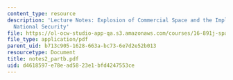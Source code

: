 ```yaml
---
content_type: resource
description: 'Lecture Notes: Explosion of Commercial Space and the Implications for
  National Security'
file: https://ol-ocw-studio-app-qa.s3.amazonaws.com/courses/16-891j-space-policy-seminar-spring-2003/d4618597e78ead5823e1bfd4247553ce_notes2_partb.pdf
file_type: application/pdf
parent_uid: b713c905-1628-663a-bc73-6e7d2e52b013
resourcetype: Document
title: notes2_partb.pdf
uid: d4618597-e78e-ad58-23e1-bfd4247553ce
---
```

